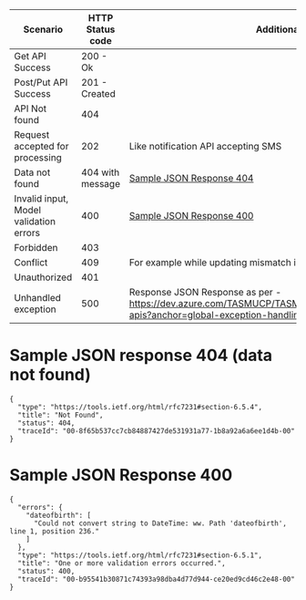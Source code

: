 
|Scenario | HTTP Status code  | Additional Comments
|--|--|--|
| Get API Success | 200 - Ok |
| Post/Put API Success | 201 - Created  |
| API Not found | 404  |
| Request accepted for processing | 202 | Like notification API accepting SMS
| Data not found | 404 with message | [Sample JSON Response 404](https://dev.azure.com/TASMUCP/TASMU%20Central%20Platform/_wiki/wikis/TASMU-Central-Platform.wiki/90/HTTP-Response-Codes?anchor=sample-json-response-404-(data-not-found))
| Invalid input, Model validation errors | 400  | [Sample JSON Response 400](https://dev.azure.com/TASMUCP/TASMU%20Central%20Platform/_wiki/wikis/TASMU-Central-Platform.wiki/90/HTTP-Response-Codes?anchor=sample-json-schema-400)
| Forbidden | 403  |
| Conflict | 409  | For example while updating mismatch in state of data sent and the one in server.
| Unauthorized | 401  |
| Unhandled exception | 500  | Response JSON Response as per - https://dev.azure.com/TASMUCP/TASMU%20Central%20Platform/_git/platform-apis?anchor=global-exception-handling



# Sample JSON response 404 (data not found)

```
{
  "type": "https://tools.ietf.org/html/rfc7231#section-6.5.4",
  "title": "Not Found",
  "status": 404,
  "traceId": "00-8f65b537cc7cb84887427de531931a77-1b8a92a6a6ee1d4b-00"
}
```

# Sample JSON Response 400

```
{
  "errors": {
    "dateofbirth": [
      "Could not convert string to DateTime: ww. Path 'dateofbirth', line 1, position 236."
    ]
  },
  "type": "https://tools.ietf.org/html/rfc7231#section-6.5.1",
  "title": "One or more validation errors occurred.",
  "status": 400,
  "traceId": "00-b95541b30871c74393a98dba4d77d944-ce20ed9cd46c2e48-00"
}
```
